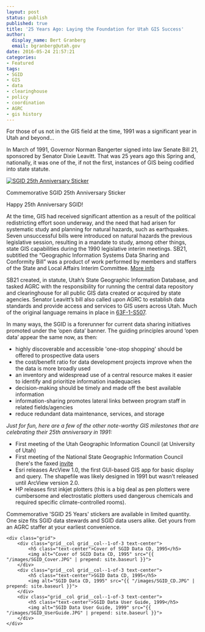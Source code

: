 ```yaml
---
layout: post
status: publish
published: true
title: '25 Years Ago: Laying the Foundation for Utah GIS Success'
author:
  display_name: Bert Granberg
  email: bgranberg@utah.gov
date: 2016-05-24 21:57:21
categories:
- Featured
tags:
- SGID
- GIS
- data
- clearinghouse
- policy
- coordination
- AGRC
- gis history
---
```


For those of us not in the GIS field at the time, 1991 was a significant year in Utah and beyond...

In March of 1991, Governor Norman Bangerter signed into law Senate Bill 21, sponsored by Senator Dixie Leavitt. That was 25 years ago this Spring and, nationally, it was one of the, if not the first, instances of GIS being codified into state statute.

<div class="caption"><a href ="{{ "/images/SGID25YEARS.png" | prepend: site.baseurl }}"><img src="{{ "/images/SGID25YEARS_small.png" | prepend: site.baseurl }}" alt="SGID 25th Anniversary Sticker" /></a><p class="caption-text">Commemorative SGID 25th Anniversary Sticker</p></div>

Happy 25th Anniversary SGID!

At the time, GIS had received significant attention as a result of the political redistricting effort soon underway, and the need that had arisen for systematic study and planning for natural hazards, such as earthquakes. Seven unsuccessful bills were introduced on natural hazards the previous legislative session, resulting in a mandate to study, among other things, state GIS capabilities during the 1990 legislative interim meetings. SB21, subtitled the “Geographic Information Systems Data Sharing and Conformity Bill” was a product of work performed by members and staffers of the State and Local Affairs Interim Committee. [More info](https://drive.google.com/file/d/0BxoOAQyOvGgac2wzV3g3X0lmX25oQlk3TDVDQVlwSV9TaVVn/view?usp=sharing)

SB21 created, in statute, Utah’s State Geographic Information Database, and tasked AGRC with the responsibility for running the central data repository and clearinghouse for all public GIS data created or acquired by state agencies. Senator Leavitt’s bill also called upon AGRC to establish data standards and provide access and services to GIS users across Utah. Much of the original language remains in place in [63F-1-S507](http://le.utah.gov/xcode/Title63F/Chapter1/63F-1-S507.html).

In many ways, the SGID is a forerunner for current data sharing initiatives promoted under the ‘open data’ banner. The guiding principles around ‘open data’ appear the same now, as then:

- highly discoverable and accessible 'one-stop shopping' should be offered to prospective data users
- the cost/benefit ratio for data development projects improve when the the data is more broadly used
- an inventory and widespread use of a central resource makes it easier to identify and prioritize information inadequacies
- decision-making should be timely and made off the best available information
- information-sharing promotes lateral links between program staff in related fields/agencies
- reduce redundant data maintenance, services, and storage

_Just for fun, here are a few of the other note-worthy GIS milestones that are celebrating their 25th anniversary in 1991:_

- First meeting of the Utah Geographic Information Council (at University of Utah)
- First meeting of the National State Geographic Information Council (here's the faxed [invite](https://drive.google.com/file/d/0BxoOAQyOvGgaSU1SVEVKS0F5NjF2aVB6OGY4NnJqZlR1ZW5Z/view?usp=sharing)
- Esri releases ArcView 1.0, the first GUI-based GIS app for basic display and query. The shapefile was likely designed in 1991 but wasn’t released until ArcView version 2.0.
- HP releases first inkjet plotters (this is a big deal as pen plotters were cumbersome and electrostatic plotters used dangerous chemicals and required specific climate-controlled rooms).

Commemorative 'SGID 25 Years' stickers are available in limited
quantity. One size fits SGID data stewards and SGID data users alike.
Get yours from an AGRC staffer at your earliest convenience. 
    
    <div class="grid">
        <div class="grid__col grid__col--1-of-3 text-center">
            <h5 class="text-center">Cover of SGID Data CD, 1995</h5>
            <img alt="Cover of SGID Data CD, 1995" src="{{ "/images/SGID_Cover.JPG" | prepend: site.baseurl }}">
        </div>
        <div class="grid__col grid__col--1-of-3 text-center">
            <h5 class="text-center">SGID Data CD, 1995</h5>
            <img alt="SGID Data CD, 1995" src="{{ "/images/SGID_CD.JPG" | prepend: site.baseurl }}">
        </div>
        <div class="grid__col grid__col--1-of-3 text-center">
            <h5 class="text-center">SGID Data User Guide, 1999</h5>
            <img alt="SGID Data User Guide, 1999" src="{{ "/images/SGID_UserGuide.JPG" | prepend: site.baseurl }}">
        </div>
    </div>

